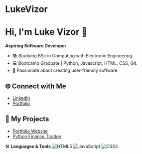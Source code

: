 # LukeVizor

# Hi, I'm Luke Vizor 👋  
**Aspiring Software Developer**  
- 📚 Studying BSc in Computing with Electronic Engineering.  
- 💻 Bootcamp Graduate | Python, Javascript, HTML, CSS, Git.  
- 🌟 Passionate about creating user-friendly software.

## 🌐 Connect with Me  
- [LinkedIn](https://linkedin.com/in/luke-j-r-vizor-06b674138/)  
- [Portfolio]()  

## 📂 My Projects  
- [Portfolio Website](https://github.com/LukeVizor/PortfolioWebsite)  
- [Python Finance Tracker](https://github.com/LukeVizor/PythonFinanceTracker)

🛠️ **Languages & Tools**
![HTML5](https://img.shields.io/badge/-HTML5-E34F26?logo=html5&logoColor=white&style=flat)
![JavaScript](https://img.shields.io/badge/-JavaScript-F7DF1E?logo=javascript&logoColor=black&style=flat)
![CSS3](https://img.shields.io/badge/-CSS3-1572B6?logo=css3&logoColor=white&style=flat) 
